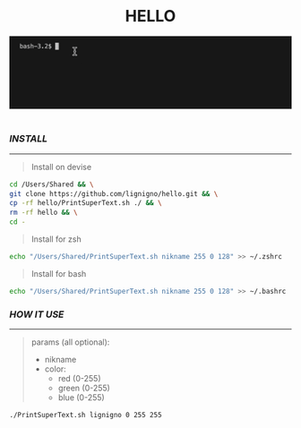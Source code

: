 <br>

<h1 align="center">HELLO</h1>
<div align="center">
	<img src="welcome.gif" alt="hello preview"></img>
</div>

<br>

### ***INSTALL***

---

> Install on devise

``` bash
cd /Users/Shared && \
git clone https://github.com/lignigno/hello.git && \
cp -rf hello/PrintSuperText.sh ./ && \
rm -rf hello && \
cd -
```

> Install for zsh

``` bash
echo "/Users/Shared/PrintSuperText.sh nikname 255 0 128" >> ~/.zshrc
```

> Install for bash

``` bash
echo "/Users/Shared/PrintSuperText.sh nikname 255 0 128" >> ~/.bashrc
```

### ***HOW IT USE***

---

> params (all optional):
>   - nikname
>   - color:
>       - red (0-255)
>       - green (0-255)
>       - blue (0-255)

``` bash
./PrintSuperText.sh lignigno 0 255 255
```